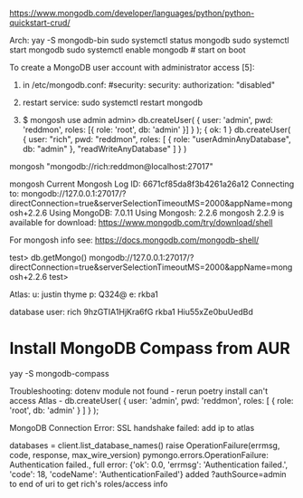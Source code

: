 https://www.mongodb.com/developer/languages/python/python-quickstart-crud/

Arch:
yay -S mongodb-bin
sudo systemctl status mongodb
sudo systemctl start mongodb
sudo systemctl enable mongodb  # start on boot

To create a MongoDB user account with administrator access [5]:
1. in /etc/mongodb.conf:
  #security:
  security:
    authorization: "disabled"

2. restart service:
  sudo systemctl restart mongodb

3. $ mongosh
  use admin
  admin> db.createUser( { user: 'admin', pwd: 'reddmon', roles: [{ role: 'root', db: 'admin' }] } );
  { ok: 1 }
  db.createUser(
    {
      user: "rich",
      pwd: "reddmon",
      roles: [ { role: "userAdminAnyDatabase", db: "admin" }, "readWriteAnyDatabase" ]
    }
  )

mongosh "mongodb://rich:reddmon@localhost:27017"

mongosh
Current Mongosh Log ID: 6671cf85da8f3b4261a26a12
Connecting to:          mongodb://127.0.0.1:27017/?directConnection=true&serverSelectionTimeoutMS=2000&appName=mongosh+2.2.6
Using MongoDB:          7.0.11
Using Mongosh:          2.2.6
mongosh 2.2.9 is available for download: https://www.mongodb.com/try/download/shell

For mongosh info see: https://docs.mongodb.com/mongodb-shell/

test>  db.getMongo()
mongodb://127.0.0.1:27017/?directConnection=true&serverSelectionTimeoutMS=2000&appName=mongosh+2.2.6
test>

Atlas:
u: justin thyme
p: Q324@
e: rkba1

database user:
rich 9hzGTIA1HjKra6fG
rkba1 Hiu55xZe0buUedBd

# Install MongoDB Compass from AUR
yay -S mongodb-compass


Troubleshooting:
dotenv module not found - rerun poetry install
can't access Atlas -
db.createUser(
  {
    user: 'admin',
    pwd: 'reddmon',
    roles: [ { role: 'root', db: 'admin' } ]
  }
);

MongoDB Connection Error: SSL handshake failed:
add ip to atlas

databases = client.list_database_names()     raise OperationFailure(errmsg, code, response, max_wire_version)
pymongo.errors.OperationFailure: Authentication failed., full error: {'ok': 0.0, 'errmsg': 'Authentication failed.', 'code': 18, 'codeName': 'AuthenticationFailed'}
added ?authSource=admin to end of uri to get rich's roles/access info